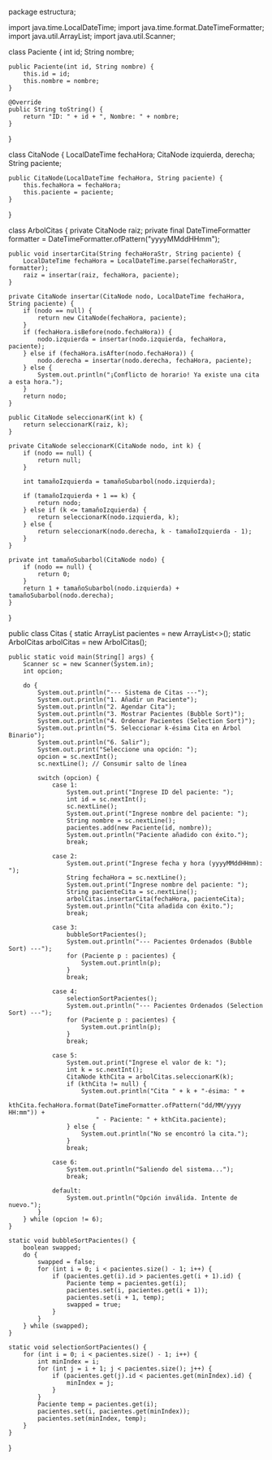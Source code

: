 package estructura;

import java.time.LocalDateTime;
import java.time.format.DateTimeFormatter;
import java.util.ArrayList;
import java.util.Scanner;

class Paciente {
    int id;
    String nombre;

    public Paciente(int id, String nombre) {
        this.id = id;
        this.nombre = nombre;
    }

    @Override
    public String toString() {
        return "ID: " + id + ", Nombre: " + nombre;
    }
}

class CitaNode {
    LocalDateTime fechaHora;
    CitaNode izquierda, derecha;
    String paciente;

    public CitaNode(LocalDateTime fechaHora, String paciente) {
        this.fechaHora = fechaHora;
        this.paciente = paciente;
    }
}

class ArbolCitas {
    private CitaNode raiz;
    private final DateTimeFormatter formatter = DateTimeFormatter.ofPattern("yyyyMMddHHmm");

    public void insertarCita(String fechaHoraStr, String paciente) {
        LocalDateTime fechaHora = LocalDateTime.parse(fechaHoraStr, formatter);
        raiz = insertar(raiz, fechaHora, paciente);
    }

    private CitaNode insertar(CitaNode nodo, LocalDateTime fechaHora, String paciente) {
        if (nodo == null) {
            return new CitaNode(fechaHora, paciente);
        }
        if (fechaHora.isBefore(nodo.fechaHora)) {
            nodo.izquierda = insertar(nodo.izquierda, fechaHora, paciente);
        } else if (fechaHora.isAfter(nodo.fechaHora)) {
            nodo.derecha = insertar(nodo.derecha, fechaHora, paciente);
        } else {
            System.out.println("¡Conflicto de horario! Ya existe una cita a esta hora.");
        }
        return nodo;
    }

    public CitaNode seleccionarK(int k) {
        return seleccionarK(raiz, k);
    }

    private CitaNode seleccionarK(CitaNode nodo, int k) {
        if (nodo == null) {
            return null;
        }

        int tamañoIzquierda = tamañoSubarbol(nodo.izquierda);

        if (tamañoIzquierda + 1 == k) {
            return nodo;
        } else if (k <= tamañoIzquierda) {
            return seleccionarK(nodo.izquierda, k);
        } else {
            return seleccionarK(nodo.derecha, k - tamañoIzquierda - 1);
        }
    }

    private int tamañoSubarbol(CitaNode nodo) {
        if (nodo == null) {
            return 0;
        }
        return 1 + tamañoSubarbol(nodo.izquierda) + tamañoSubarbol(nodo.derecha);
    }
}

public class Citas {
    static ArrayList<Paciente> pacientes = new ArrayList<>();
    static ArbolCitas arbolCitas = new ArbolCitas();

    public static void main(String[] args) {
        Scanner sc = new Scanner(System.in);
        int opcion;

        do {
            System.out.println("--- Sistema de Citas ---");
            System.out.println("1. Añadir un Paciente");
            System.out.println("2. Agendar Cita");
            System.out.println("3. Mostrar Pacientes (Bubble Sort)");
            System.out.println("4. Ordenar Pacientes (Selection Sort)");
            System.out.println("5. Seleccionar k-ésima Cita en Árbol Binario");
            System.out.println("6. Salir");
            System.out.print("Seleccione una opción: ");
            opcion = sc.nextInt();
            sc.nextLine(); // Consumir salto de línea

            switch (opcion) {
                case 1:
                    System.out.print("Ingrese ID del paciente: ");
                    int id = sc.nextInt();
                    sc.nextLine();
                    System.out.print("Ingrese nombre del paciente: ");
                    String nombre = sc.nextLine();
                    pacientes.add(new Paciente(id, nombre));
                    System.out.println("Paciente añadido con éxito.");
                    break;

                case 2:
                    System.out.print("Ingrese fecha y hora (yyyyMMddHHmm): ");
                    String fechaHora = sc.nextLine();
                    System.out.print("Ingrese nombre del paciente: ");
                    String pacienteCita = sc.nextLine();
                    arbolCitas.insertarCita(fechaHora, pacienteCita);
                    System.out.println("Cita añadida con éxito.");
                    break;

                case 3:
                    bubbleSortPacientes();
                    System.out.println("--- Pacientes Ordenados (Bubble Sort) ---");
                    for (Paciente p : pacientes) {
                        System.out.println(p);
                    }
                    break;

                case 4:
                    selectionSortPacientes();
                    System.out.println("--- Pacientes Ordenados (Selection Sort) ---");
                    for (Paciente p : pacientes) {
                        System.out.println(p);
                    }
                    break;

                case 5:
                    System.out.print("Ingrese el valor de k: ");
                    int k = sc.nextInt();
                    CitaNode kthCita = arbolCitas.seleccionarK(k);
                    if (kthCita != null) {
                        System.out.println("Cita " + k + "-ésima: " +
                            kthCita.fechaHora.format(DateTimeFormatter.ofPattern("dd/MM/yyyy HH:mm")) +
                            " - Paciente: " + kthCita.paciente);
                    } else {
                        System.out.println("No se encontró la cita.");
                    }
                    break;

                case 6:
                    System.out.println("Saliendo del sistema...");
                    break;

                default:
                    System.out.println("Opción inválida. Intente de nuevo.");
            }
        } while (opcion != 6);
    }

    static void bubbleSortPacientes() {
        boolean swapped;
        do {
            swapped = false;
            for (int i = 0; i < pacientes.size() - 1; i++) {
                if (pacientes.get(i).id > pacientes.get(i + 1).id) {
                    Paciente temp = pacientes.get(i);
                    pacientes.set(i, pacientes.get(i + 1));
                    pacientes.set(i + 1, temp);
                    swapped = true;
                }
            }
        } while (swapped);
    }

    static void selectionSortPacientes() {
        for (int i = 0; i < pacientes.size() - 1; i++) {
            int minIndex = i;
            for (int j = i + 1; j < pacientes.size(); j++) {
                if (pacientes.get(j).id < pacientes.get(minIndex).id) {
                    minIndex = j;
                }
            }
            Paciente temp = pacientes.get(i);
            pacientes.set(i, pacientes.get(minIndex));
            pacientes.set(minIndex, temp);
        }
    }
}
